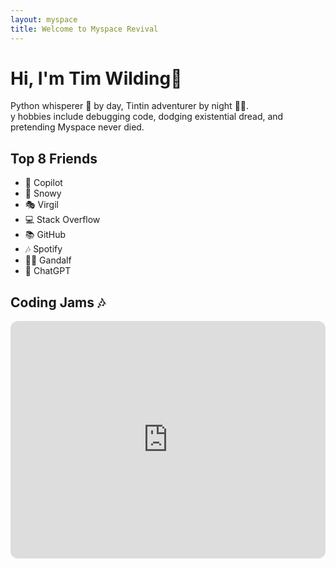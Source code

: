 ```yaml
---
layout: myspace
title: Welcome to Myspace Revival
---
```


# Hi, I'm Tim Wilding👋

Python whisperer 🐍 by day, Tintin adventurer by night 🕵️‍♂️.  
y hobbies include debugging code, dodging existential dread, and pretending Myspace never died.

## Top 8 Friends
- 🧠 Copilot  
- 🐶 Snowy  
- 🎭 Virgil  
- 💻 Stack Overflow  
- 📚 GitHub  
- 🎶 Spotify  
- 🧙‍♂️ Gandalf  
- 🦾 ChatGPT

## Coding Jams 🎶
<iframe style="border-radius:12px" src="https://open.spotify.com/embed/playlist/37i9dQZF1DX6VdMW310YC7?utm_source=generator" width="100%" height="380" frameBorder="0" allowfullscreen="" allow="autoplay; clipboard-write; encrypted-media; fullscreen; picture-in-picture" loading="lazy"></iframe>
